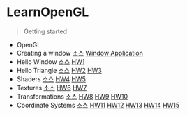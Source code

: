 # LearnOpenGL

> Getting started

- OpenGL
- Creating a window <a href="https://github.com/Twin-Monkeys/LearnOpenGL/tree/6cd5a30c9173bff1a898f76627be978946fc9cc5/GettingStarted-CreatingAWindow">소스</a> <a href="https://github.com/Twin-Monkeys/LearnOpenGL/tree/1fa6012bbdca74dc7dbb2f81b06174f3d07d5412/WindowApplication">Window Application</a>
- Hello Window <a href="https://github.com/Twin-Monkeys/LearnOpenGL/tree/1fa6012bbdca74dc7dbb2f81b06174f3d07d5412/%5BGetting%20started%5D%20Hello%20Window">소스</a> <a href="https://github.com/Twin-Monkeys/LearnOpenGL/tree/19cb83fe7201af4a6acdeb1e2983f1fe53268a70/HW1">HW1</a>
- Hello Triangle <a href="https://github.com/Twin-Monkeys/LearnOpenGL/tree/01165dafcd248bddfb8a83a170d011e3f695853d/src/%5BGetting%20started%5D%20Hello%20Triangle">소스</a> <a href="https://github.com/Twin-Monkeys/LearnOpenGL/tree/204a8f042e4327a8156b56543f71b3b6247abd1b/src/HW2">HW2</a> <a href="https://github.com/Twin-Monkeys/LearnOpenGL/tree/4de0d51c2077229192ac10c28715dc8bd5c590ac/src/HW3">HW3</a>
- Shaders <a href="https://github.com/Twin-Monkeys/LearnOpenGL/tree/3ef1a5e4f213ec7d67f91e5bb441ddbdd07c3701/src/%5BGetting%20started%5D%20Shaders">소스</a> <a href="https://github.com/Twin-Monkeys/LearnOpenGL/tree/c3f838d02390e97c7569779f84b6e52df5b7071f/src/HW4">HW4</a> <a href="https://github.com/Twin-Monkeys/LearnOpenGL/tree/3e26d02fcf99c70a45277ff7212b7dc3999178c4/src/HW5">HW5</a>
- Textures <a href="https://github.com/Twin-Monkeys/LearnOpenGL/tree/07819ab2c49f954cd47178179e4c7db00cdf2698/src/%5BGetting%20started%5D%20Textures">소스</a> <a href="https://github.com/Twin-Monkeys/LearnOpenGL/tree/f3eb17ed732d8dd4ff3e93ba3db9bd0e2271f1a7/src/HW6">HW6</a> <a href="https://github.com/Twin-Monkeys/LearnOpenGL/tree/d97bdd9d118a11e61121f3b8e40aa088fef935ef/src/HW7">HW7</a>
- Transformations <a href="https://github.com/Twin-Monkeys/LearnOpenGL/tree/a5715a8bc113f3b10c4ba3f71453586ee55c7e89/src/%5BGetting%20started%5D%20Transformations">소스</a> <a href="https://github.com/Twin-Monkeys/LearnOpenGL/tree/cf11688de6ab473a58c2d6f787dae16b896adde8/src/HW8">HW8</a> <a href="https://github.com/Twin-Monkeys/LearnOpenGL/tree/18b2d9b01642867d2a6ec7730dc1909e104bdc6e/src/HW9">HW9</a> <a href="https://github.com/Twin-Monkeys/LearnOpenGL/tree/2b24f112dd51c08114a76ce99aa370ec75a457d7/src/HW10">HW10</a>
- Coordinate Systems <a href="https://github.com/Twin-Monkeys/LearnOpenGL/tree/34b1444b2289c8967a71c51c13e0c2a414f9d855/src/%5BGetting%20started%5D%20Coordinate%20Systems">소스</a> <a href="https://github.com/Twin-Monkeys/LearnOpenGL/tree/15a32e1744a1617832d7f308e12b1f06f2328592/src/HW11">HW11</a> <a href="https://github.com/Twin-Monkeys/LearnOpenGL/tree/12074d1f9ea663bc908a3ffc809a5d021e724d58/src/HW12">HW12</a> <a href="https://github.com/Twin-Monkeys/LearnOpenGL/tree/0b5497603abdd263fdb800294d72efa2a45fe75f/src/HW13">HW13</a> <a href="https://github.com/Twin-Monkeys/LearnOpenGL/tree/d00f39558e0bd7a645d5a1587138b1aa93812285/RenderingEngine">HW14</a> <a href="https://github.com/Twin-Monkeys/LearnOpenGL/tree/205752ae0923423b1f581c0b30a998418e36396f/RenderingEngine">HW15</a> 
